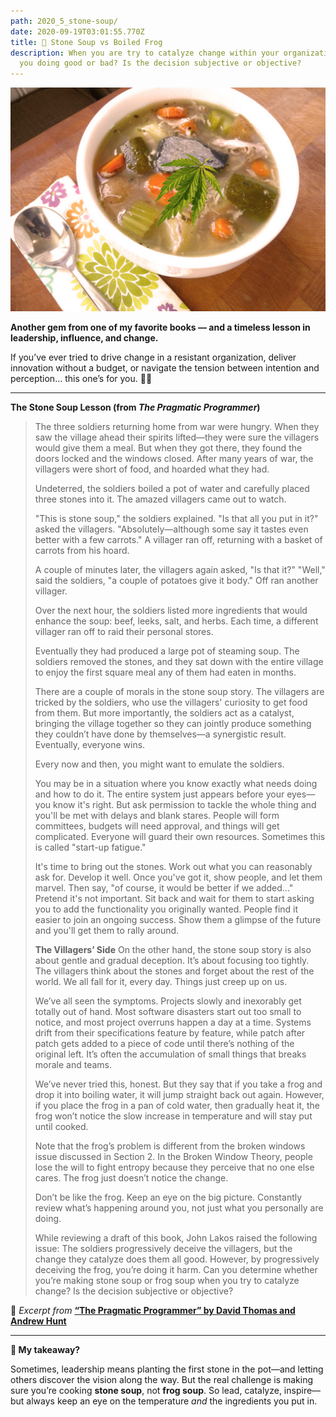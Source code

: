 ```yaml
---
path: 2020_5_stone-soup/
date: 2020-09-19T03:01:55.770Z
title: 🌱 Stone Soup vs Boiled Frog
description: When you are try to catalyze change within your organization  are
  you doing good or bad? Is the decision subjective or objective?
---
```

![](../assets/stoned-soup-2.jpg "soup")

**Another gem from one of my favorite books — and a timeless lesson in leadership, influence, and change.**

If you’ve ever tried to drive change in a resistant organization, deliver innovation without a budget, or navigate the tension between intention and perception… this one’s for you. 🍲🐸

- - -

**The Stone Soup Lesson (from *The Pragmatic Programmer*)**

> The three soldiers returning home from war were hungry. When they saw the village ahead their spirits lifted—they were sure the villagers would give them a meal. But when they got there, they found the doors locked and the windows closed. After many years of war, the villagers were short of food, and hoarded what they had.
>
> Undeterred, the soldiers boiled a pot of water and carefully placed three stones into it. The amazed villagers came out to watch.
>
> "This is stone soup," the soldiers explained.
> "Is that all you put in it?" asked the villagers.
> "Absolutely—although some say it tastes even better with a few carrots."
> A villager ran off, returning with a basket of carrots from his hoard.
>
> A couple of minutes later, the villagers again asked, "Is that it?"
> "Well," said the soldiers, "a couple of potatoes give it body."
> Off ran another villager.
>
> Over the next hour, the soldiers listed more ingredients that would enhance the soup: beef, leeks, salt, and herbs. Each time, a different villager ran off to raid their personal stores.
>
> Eventually they had produced a large pot of steaming soup. The soldiers removed the stones, and they sat down with the entire village to enjoy the first square meal any of them had eaten in months.
>
> There are a couple of morals in the stone soup story. The villagers are tricked by the soldiers, who use the villagers' curiosity to get food from them. But more importantly, the soldiers act as a catalyst, bringing the village together so they can jointly produce something they couldn’t have done by themselves—a synergistic result. Eventually, everyone wins.
>
> Every now and then, you might want to emulate the soldiers.
>
> You may be in a situation where you know exactly what needs doing and how to do it. The entire system just appears before your eyes—you know it's right. But ask permission to tackle the whole thing and you'll be met with delays and blank stares. People will form committees, budgets will need approval, and things will get complicated. Everyone will guard their own resources. Sometimes this is called "start-up fatigue."
>
> It's time to bring out the stones. Work out what you can reasonably ask for. Develop it well. Once you've got it, show people, and let them marvel. Then say, "of course, it would be better if we added..." Pretend it's not important. Sit back and wait for them to start asking you to add the functionality you originally wanted. People find it easier to join an ongoing success. Show them a glimpse of the future and you'll get them to rally around.
>
> **The Villagers’ Side**
> On the other hand, the stone soup story is also about gentle and gradual deception. It’s about focusing too tightly. The villagers think about the stones and forget about the rest of the world. We all fall for it, every day. Things just creep up on us.
>
> We’ve all seen the symptoms. Projects slowly and inexorably get totally out of hand. Most software disasters start out too small to notice, and most project overruns happen a day at a time. Systems drift from their specifications feature by feature, while patch after patch gets added to a piece of code until there’s nothing of the original left. It’s often the accumulation of small things that breaks morale and teams.
>
> We’ve never tried this, honest. But they say that if you take a frog and drop it into boiling water, it will jump straight back out again. However, if you place the frog in a pan of cold water, then gradually heat it, the frog won’t notice the slow increase in temperature and will stay put until cooked.
>
> Note that the frog’s problem is different from the broken windows issue discussed in Section 2. In the Broken Window Theory, people lose the will to fight entropy because they perceive that no one else cares. The frog just doesn’t notice the change.
>
> Don’t be like the frog. Keep an eye on the big picture. Constantly review what’s happening around you, not just what you personally are doing.
>
> While reviewing a draft of this book, John Lakos raised the following issue: The soldiers progressively deceive the villagers, but the change they catalyze does them all good. However, by progressively deceiving the frog, you’re doing it harm. Can you determine whether you’re making stone soup or frog soup when you try to catalyze change? Is the decision subjective or objective?

📖 *Excerpt from* **[“The Pragmatic Programmer” by David Thomas and Andrew Hunt](https://pragprog.com/titles/tpp20/the-pragmatic-programmer-20th-anniversary-edition/)**

- - -

**🌱 My takeaway?**

Sometimes, leadership means planting the first stone in the pot—and letting others discover the vision along the way. But the real challenge is making sure you’re cooking **stone soup**, not **frog soup**.
So lead, catalyze, inspire—but always keep an eye on the temperature *and* the ingredients you put in.
